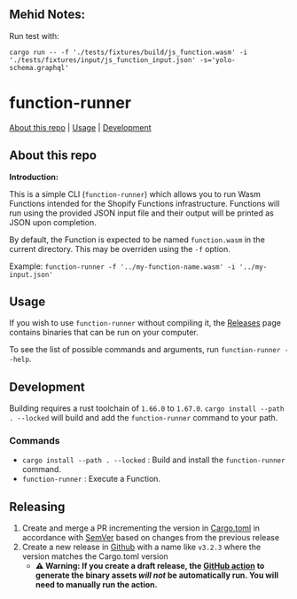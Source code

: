 ## Mehid Notes:

Run test with:
```
cargo run -- -f './tests/fixtures/build/js_function.wasm' -i './tests/fixtures/input/js_function_input.json' -s='yolo-schema.graphql'
```


# function-runner

[About this repo](#about-this-repo) | [Usage](#usage) | [Development](#development)

## About this repo

**Introduction:**

This is a simple CLI (`function-runner`) which allows you to run Wasm
Functions intended for the Shopify Functions infrastructure. Functions will run using
the provided JSON input file and their output will be printed as JSON
upon completion.

By default, the Function is expected to be named `function.wasm` in the
current directory. This may be overriden using the `-f` option.

Example: `function-runner -f '../my-function-name.wasm' -i '../my-input.json'`

## Usage

If you wish to use `function-runner` without compiling it, the [Releases](https://github.com/Shopify/function-runner/releases) page
contains binaries that can be run on your computer.

To see the list of possible commands and arguments, run `function-runner --help`.

## Development

Building requires a rust toolchain of `1.66.0` to `1.67.0`. `cargo install --path . --locked` will build
and add the `function-runner` command to your path.

### Commands

- `cargo install --path . --locked` : Build and install the `function-runner` command.
- `function-runner` : Execute a Function.

## Releasing

1. Create and merge a PR incrementing the version in [Cargo.toml](https://github.com/Shopify/function-runner/blob/main/Cargo.toml#L11) in accordance with [SemVer](https://semver.org/) based on changes from the previous release
1. Create a new release in [Github](https://github.com/Shopify/function-runner/releases/new) with a name like `v3.2.3` where the version matches the Cargo.toml version
    - **:warning: Warning: If you create a draft release, the [GitHub action](https://github.com/Shopify/function-runner/actions/workflows/publish.yml) to generate the binary assets _will not_ be automatically run. You will need to manually run the action.**

